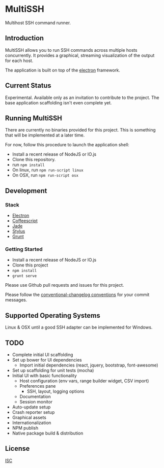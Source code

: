 # MultiSSH

Multihost SSH command runner.

## Introduction

MultiSSH allows you to run SSH commands across multiple hosts concurrently.
It provides a graphical, streaming visualization of the output for each host.

The application is built on top of the [electron](http://electron.atom.io/) framework.

## Current Status

Experimental. Available only as an invitation to contribute to the project.
The base application scaffolding isn't even complete yet.

## Running MultiSSH

There are currently no binaries provided for this project.
This is something that will be implemented at a later time.

For now, follow this procedure to launch the application shell:

* Install a recent release of NodeJS or IO.js
* Clone this repository.
* run `npm install`
* On linux, run `npm run-script linux`
* On OSX, run `npm run-script osx`

## Development

### Stack

* [Electron](http://electron.atom.io/)
* [Coffeescript](http://coffeescript.org/)
* [Jade](http://jade-lang.com/)
* [Stylus](https://learnboost.github.io/stylus/)
* [Grunt](http://gruntjs.com/)

### Getting Started

* Install a recent release of NodeJS or IO.js
* Clone this project
* `npm install`
* `grunt serve`

Please use Github pull requests and issues for this project.

Please follow the [conventional-changelog conventions](https://github.com/ajoslin/conventional-changelog/blob/master/CONVENTIONS.md) for your commit messages.

## Supported Operating Systems

Linux & OSX until a good SSH adapter can be implemented for Windows.

## TODO

* Complete initial UI scaffolding
* Set up bower for UI dependencies
  * Import initial dependencies (react, jquery, bootstrap, font-awesome)
* Set up scaffolding for unit tests (mocha)
* Initial UI with basic functionality
  * Host configuration (env vars, range builder widget, CSV import)
  * Preferences pane
    * SSH, layout, logging options
  * Documentation
  * Session monitor
* Auto-update setup
* Crash reporter setup
* Graphical assets
* Internationalization
* NPM publish
* Native package build & distribution

## License

[ISC](http://opensource.org/licenses/ISC)
